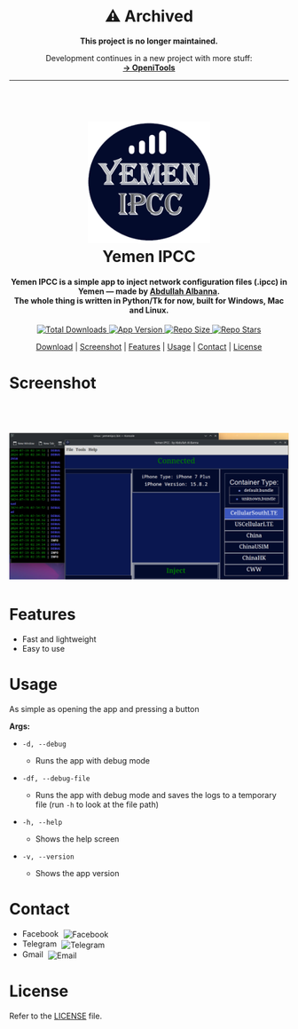 <h1 align="center">⚠️ Archived</h1>

<p align="center"><strong>This project is no longer maintained.</strong></p>
<p align="center">
Development continues in a new project with more stuff:<br/>
<a href="https://github.com/openitools/openitools"><strong>→ OpeniTools</strong></a>
</p>

<hr />

<h1 align="center">
  <br>
  <a href="http://github.com/Abdullah-Albanna/YemenIPCC/releases/latest"><img src="https://raw.githubusercontent.com/Abdullah-Albanna/YemenIPCC/main/resources/images/YemenIPCC.png" alt="Yemen IPCC" width="220"></a>
  <br>
  <b>Yemen IPCC</b>
  <br>
</h1>

<h4 align="center"><b>Yemen IPCC</b> is a simple app to inject network configuration files (.ipcc) in Yemen — made by  <a href="https://www.facebook.com/abdullah.albanna.921/" target="_blank">Abdullah Albanna</a>.
<br>
The whole thing is written in Python/Tk for now, built for Windows, Mac and Linux.
</h4>

<p align="center">
    <a href="http://github.com/Abdullah-Albanna/YemenIPCC/releases/latest">
        <img src="https://img.shields.io/github/downloads/Abdullah-Albanna/YemenIPCC/total?style=for-the-badge&logo=github&labelColor=black&color=brightgreen"
            alt="Total Downloads">
    </a>
    <a href="http://github.com/Abdullah-Albanna/YemenIPCC/releases/latest">
        <img src="https://img.shields.io/github/v/tag/Abdullah-Albanna/YemenIPCC?sort=date&style=for-the-badge&logo=python&logoColor=yellow&label=release&labelColor=black&color=blue"
            alt="App Version">
    </a>
    <a href="">
        <img src="https://img.shields.io/github/repo-size/Abdullah-Albanna/YemenIPCC?style=for-the-badge&logo=github&labelColor=black&color=%230f7adb"
            alt="Repo Size">
    </a>
    <a href="">
        <img src="https://img.shields.io/github/stars/Abdullah-Albanna/YemenIPCC?style=for-the-badge&logo=github&labelColor=black&color=%23ffec05"
            alt="Repo Stars">
    </a>
  </p>
  
<p align="center">
  <a href="http://github.com/Abdullah-Albanna/YemenIPCC/releases/latest">Download</a> |
  <a href="#screenshot">Screenshot</a> |
  <a href="#features">Features</a> |
  <a href="#usage">Usage</a> |
  <a href="#contact">Contact</a> |
  <a href="#license">License</a>
</p>

# Screenshot

<h1 align="center">
  <br>
  <a href="https://raw.githubusercontent.com/Abdullah-Albanna/YemenIPCC/main/resources/images/YemenIPCC_screenshot.png"><img src="https://raw.githubusercontent.com/Abdullah-Albanna/YemenIPCC/main/resources/images/YemenIPCC_screenshot.png" alt="Screenshot" width="1000"></a>
  <br>
</h1>

# Features

- Fast and lightweight
- Easy to use

# Usage

As simple as opening the app and pressing a button

**Args:**

- `-d, --debug`
  - Runs the app with debug mode
- `-df, --debug-file`
  - Runs the app with debug mode and saves the logs to a temporary file (run `-h` to look at the file path)
- `-h, --help`

  - Shows the help screen

- `-v, --version`
  - Shows the app version

# Contact

- <a href="https://www.facebook.com/abdullah.albanna.921/" style="text-decoration: none;">
   Facebook
   <img src="https://upload.wikimedia.org/wikipedia/commons/5/51/Facebook_f_logo_%282019%29.svg" alt="Facebook" style="width: 30px; height: 20px; vertical-align: middle; margin-left: 5px;">
  </a>

- <a href="https://t.me/Abdullah_Albanna" style="text-decoration: none;">
   Telegram
   <img src="https://upload.wikimedia.org/wikipedia/commons/8/82/Telegram_logo.svg" alt="Telegram" style="width: 30px; height: 20px; vertical-align: middle; margin-left: 5px;">
  </a>

- <a href="mailto:albannaa78@gmail.com" style="text-decoration: none;">
   Gmail
   <img src="https://upload.wikimedia.org/wikipedia/commons/7/7e/Gmail_icon_%282020%29.svg" alt="Email" style="width: 30px; height: 15px; vertical-align: middle; margin-left: 5px;">
  </a>

# License

Refer to the [LICENSE](https://github.com/Abdullah-Albanna/YemenIPCC/blob/app-source/LICENSE) file.

